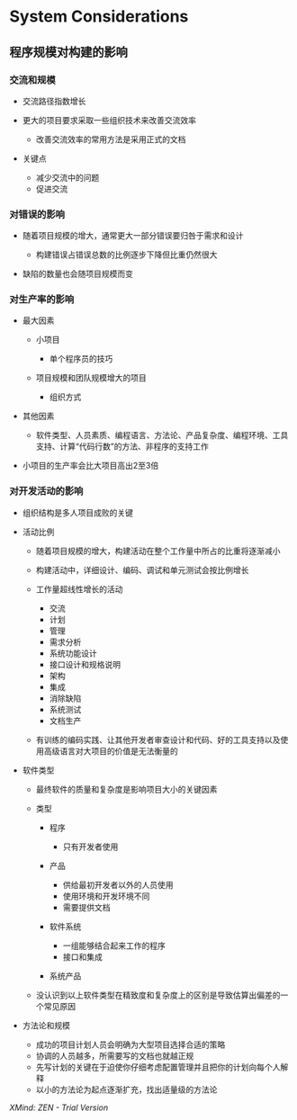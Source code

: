 # System Considerations

## 程序规模对构建的影响

### 交流和规模

- 交流路径指数增长
- 更大的项目要求采取一些组织技术来改善交流效率

	- 改善交流效率的常用方法是采用正式的文档

- 关键点

	- 减少交流中的问题
	- 促进交流

### 对错误的影响

- 随着项目规模的增大，通常更大一部分错误要归咎于需求和设计

	- 构建错误占错误总数的比例逐步下降但比重仍然很大

- 缺陷的数量也会随项目规模而变

### 对生产率的影响

- 最大因素

	- 小项目

		- 单个程序员的技巧

	- 项目规模和团队规模增大的项目

		- 组织方式

- 其他因素

	- 软件类型、人员素质、编程语言、方法论、产品复杂度、编程环境、工具支持、计算“代码行数”的方法、非程序的支持工作

- 小项目的生产率会比大项目高出2至3倍

### 对开发活动的影响

- 组织结构是多人项目成败的关键
- 活动比例

	- 随着项目规模的增大，构建活动在整个工作量中所占的比重将逐渐减小
	- 构建活动中，详细设计、编码、调试和单元测试会按比例增长
	- 工作量超线性增长的活动

		- 交流
		- 计划
		- 管理
		- 需求分析
		- 系统功能设计
		- 接口设计和规格说明
		- 架构
		- 集成
		- 消除缺陷
		- 系统测试
		- 文档生产

	- 有训练的编码实践、让其他开发者审查设计和代码、好的工具支持以及使用高级语言对大项目的价值是无法衡量的

- 软件类型

	- 最终软件的质量和复杂度是影响项目大小的关键因素
	- 类型

		- 程序

			- 只有开发者使用

		- 产品

			- 供给最初开发者以外的人员使用
			- 使用环境和开发环境不同
			- 需要提供文档

		- 软件系统

			- 一组能够结合起来工作的程序
			- 接口和集成

		- 系统产品

	- 没认识到以上软件类型在精致度和复杂度上的区别是导致估算出偏差的一个常见原因

- 方法论和规模

	- 成功的项目计划人员会明确为大型项目选择合适的策略
	- 协调的人员越多，所需要写的文档也就越正规
	- 先写计划的关键在于迫使你仔细考虑配置管理并且把你的计划向每个人解释
	- 以小的方法论为起点逐渐扩充，找出适量级的方法论

*XMind: ZEN - Trial Version*